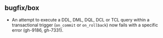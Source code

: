## bugfix/box

* An attempt to execute a DDL, DML, DQL, DCL or TCL query within
  a transactional trigger (`on_commit` or `on_rollback`) now fails
  with a specific error (gh-9186, gh-7331).
